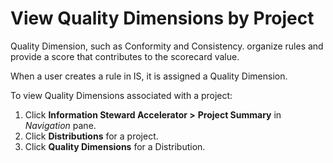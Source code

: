 # View Quality Dimensions by Project

Quality Dimension, such as Conformity and Consistency. organize rules
and provide a score that contributes to the scorecard value.

When a user creates a rule in IS, it is assigned a Quality Dimension.

To view Quality Dimensions associated with a project:

1.  Click **Information Steward Accelerator \>** **Project Summary** in
    *Navigation* pane.
2.  Click **Distributions** for a project.
3.  Click **Quality Dimensions** for a Distribution.
